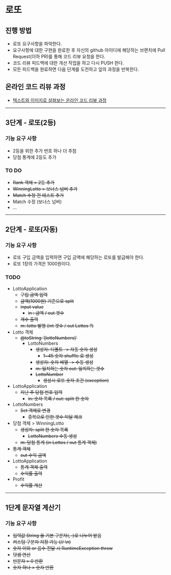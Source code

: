 # 로또
## 진행 방법
* 로또 요구사항을 파악한다.
* 요구사항에 대한 구현을 완료한 후 자신의 github 아이디에 해당하는 브랜치에 Pull Request(이하 PR)를 통해 코드 리뷰 요청을 한다.
* 코드 리뷰 피드백에 대한 개선 작업을 하고 다시 PUSH 한다.
* 모든 피드백을 완료하면 다음 단계를 도전하고 앞의 과정을 반복한다.

## 온라인 코드 리뷰 과정
* [텍스트와 이미지로 살펴보는 온라인 코드 리뷰 과정](https://github.com/next-step/nextstep-docs/tree/master/codereview)

---
## 3단계 - 로또(2등)
### 기능 요구 사항
- 2등을 위한 추가 번호 하나 더 추첨
- 당첨 통계에 2등도 추가

### TO DO
- ~~Rank 객체 > 2등 추가~~
- ~~WinningLotto > 보너스 넘버 추가~~ 
- ~~Match 수정 전 테스트 추가~~
- Match 수정 (보너스 넘버)
- ...

--- 
## 2단계 - 로또(자동)
### 기능 요구 사항
- 로또 구입 금액을 입력하면 구입 금액에 해당하는 로또를 발급해야 한다.
- 로또 1장의 가격은 1000원이다.

### TODO
- LottoApplication
  - ~~구입 금액 입력~~
  - ~~금액(1000원) 기준으로 split~~
  - ~~input value~~
    - ~~in : 금액 / out 갯수~~
  - ~~개수 출력~~ 
  - ~~m: lotto 발행 (int 갯수 / out Lottos ?)~~
- Lotto 객체
  - ~~@toString \`[lottoNumbers]`~~
    - LottoNumbers
      - ~~생성자: 디폴트 -> 자동 숫자 생성~~
        - ~~1~45 숫자 shuffle 로 생성~~
      - ~~생성자: 숫자 배열 -> 수동 생성~~
      - ~~m: 일치하는 숫자 out: 일치하는 갯수~~ 
      - ~~LottoNumber~~
        - ~~생성시 로또 숫자 조건 (exception)~~
- LottoApplication
  - ~~지난 주 당첨 번호 입력~~
    - ~~in: 숫자 목록 / out: split 한 숫자~~ 
- LottoNumbers
  - ~~Set 객체로 변경~~
    - ~~중복으로 인한 갯수 미달 체크~~ 
- 당첨 객체 > WinningLotto
  - ~~생성자: split 한 숫자 목록~~
    - ~~LottoNumbers 수동 생성~~ 
  - ~~m: 당첨 통계 (in Lottos / out 통계 객체)~~
- ~~통계 객체~~
  - ~~out 수익 금액~~ 
- LottoApplication
  - ~~통계 객체 출력~~
  - ~~수익률 출력~~
- Profit 
  - ~~수익률 계산~~

---

## 1단계 문자열 계산기
### 기능 요구 사항
- ~~입력값 String 을 기본 구분자(, :)로 나누어 받음~~
- ~~커스텀 구분자 지정 가능 (// \n)~~
- ~~숫자 이외 or 음수 전달 시 RuntimeException throw~~
- ~~덧셈 연산~~
- ~~빈문자 > 0 반환~~
- ~~숫자 하나 > 숫자 반환~~ 